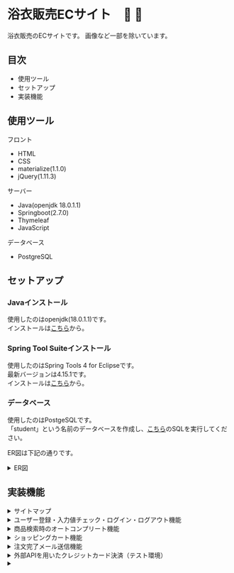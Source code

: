 # 浴衣販売ECサイト　:sunflower: :kimono:
浴衣販売のECサイトです。
画像など一部を除いています。

## 目次
- 使用ツール
- セットアップ
- 実装機能
## 使用ツール
フロント
- HTML
- CSS
- materialize(1.1.0)
- jQuery(1.11.3)

サーバー
- Java(openjdk 18.0.1.1)
- Springboot(2.7.0)
- Thymeleaf
- JavaScript

データベース
- PostgreSQL

## セットアップ
### Javaインストール
使用したのはopenjdk(18.0.1.1)です。  
インストールは[こちら](https://jdk.java.net/18/)から。

### Spring Tool Suiteインストール
使用したのはSpring Tools 4 for Eclipseです。  
最新バージョンは4.15.1です。  
インストールは[こちら](https://spring.io/tools)から。

### データベース
使用したのはPostgeSQLです。  
「student」という名前のデータベースを作成し、[こちら](https://docs.google.com/document/d/1qPmDEEQ5emsmlowiZsx1e-v_p-lIZqphPEnjqm9M5EI/edit)のSQLを実行してください。  

ER図は下記の通りです。  
<details>
  <summary>ER図</summary>
  準備中
</details>

## 実装機能
<details>
  <summary>サイトマップ</summary>
  
  ![サイトマップ](./img/sitemap.png)
</details>
<details>
  <summary>ユーザー登録・入力値チェック・ログイン・ログアウト機能</summary>
</details>
<details>
  <summary>商品検索時のオートコンプリート機能</summary>
  
  商品一覧ページ上部に商品検索フォームを設置しています。  
  フォームに文字を入力すると、それが含まれる商品名が候補として表示されます。  
  漢字・平仮名ともに対応しています。  
  ![オートコンプリート](./img/autoComplete.jpg)
</details>
<details>
  <summary>ショッピングカート機能</summary>
  
  「カートに入れる」ボタンを押すとカートに商品が入り、「削除」ボタンを押すとカートから商品が削除されるように実装しました。

</details>
<details>
  <summary>注文完了メール送信機能</summary>
  
  注文確認と同時に注文完了メールが自動で送信されるよう設定しました。
  
  ![mail](./img/mail.png)
  
</details>
<details>
  <summary>外部APIを用いたクレジットカード決済（テスト環境）</summary>
  
  [stripe](https://stripe.com/jp)  のテスト環境を用いて、クレジットカードでの決済を導入しました。
  
  ![credit](./img/creditcard.jpg)

</details>
<details>
  <summary></summary>
</details>
